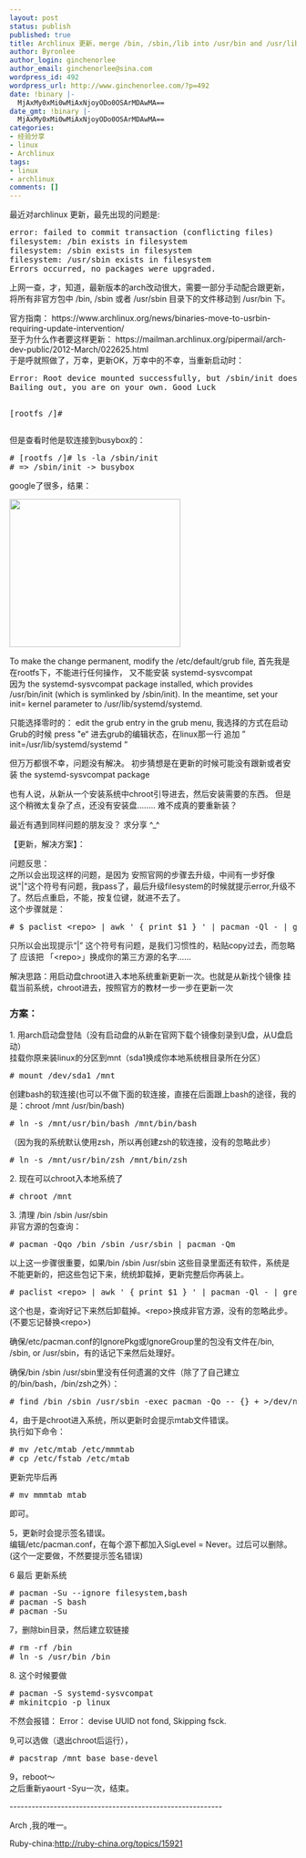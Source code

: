 ```yaml
---
layout: post
status: publish
published: true
title: Archlinux 更新，merge /bin, /sbin,/lib into /usr/bin and /usr/lib
author: Byronlee
author_login: ginchenorlee
author_email: ginchenorlee@sina.com
wordpress_id: 492
wordpress_url: http://www.ginchenorlee.com/?p=492
date: !binary |-
  MjAxMy0xMi0wMiAxNjoyODo0OSArMDAwMA==
date_gmt: !binary |-
  MjAxMy0xMi0wMiAxNjoyODo0OSArMDAwMA==
categories:
- 经验分享
- linux
- Archlinux
tags:
- linux
- archlinux
comments: []
---
```

<p>最近对archlinux 更新，最先出现的问题是:</p>
<pre class="brush: ruby; gutter: true">error: failed to commit transaction (conflicting files)
filesystem: /bin exists in filesystem
filesystem: /sbin exists in filesystem
filesystem: /usr/sbin exists in filesystem
Errors occurred, no packages were upgraded.</pre>
<p>上网一查，才，知道，最新版本的arch改动很大，需要一部分手动配合跟更新，将所有非官方包中 /bin, /sbin 或者 /usr/sbin 目录下的文件移动到 /usr/bin 下。</p>
<p>官方指南： https://www.archlinux.org/news/binaries-move-to-usrbin-requiring-update-intervention/<br />
至于为什么作者要这样更新： https://mailman.archlinux.org/pipermail/arch-dev-public/2012-March/022625.html<br />
于是呼就照做了，万幸，更新OK，万幸中的不幸，当重新启动时：</p>
<pre class="brush: actionscript3; gutter: true">Error: Root device mounted successfully, but /sbin/init does not exist.
Bailing out, you are on your own. Good Luck

[rootfs /]#</pre>
<p>但是查看时他是软连接到busybox的：</p>
<pre class="brush: actionscript3; gutter: true"># [rootfs /]# ls -la /sbin/init
# =&gt; /sbin/init -&gt; busybox</pre>
<p>google了很多，结果：</p>
<p><a href="http://www.ginchenorlee.com/wp-content/uploads/2013/12/3d8f437b32752d82b8b5d01902ff28cf.png"><img class=" wp-image-496 alignnone" title="3d8f437b32752d82b8b5d01902ff28cf" src="http://www.ginchenorlee.com/wp-content/uploads/2013/12/3d8f437b32752d82b8b5d01902ff28cf-300x260.png" alt="" width="300" height="260" /></a></p>
<p>To make the change permanent, modify the /etc/default/grub file, 首先我是在rootfs下，不能进行任何操作， 又不能安装 systemd-sysvcompat<br />
因为 the systemd-sysvcompat package installed, which provides /usr/bin/init (which is symlinked by /sbin/init). In the meantime, set your init= kernel parameter to /usr/lib/systemd/systemd.</p>
<p>只能选择零时的： edit the grub entry in the grub menu, 我选择的方式在启动Grub的时候 press "e“ 进去grub的编辑状态，在linux那一行 追加 ” init=/usr/lib/systemd/systemd “</p>
<p>但万万都很不幸，问题没有解决。 初步猜想是在更新的时候可能没有跟新或者安装 the systemd-sysvcompat package</p>
<p>也有人说，从新从一个安装系统中chroot引导进去，然后安装需要的东西。 但是这个稍微太复杂了点，还没有安装盘........ 难不成真的要重新装？</p>
<p>最近有遇到同样问题的朋友没？ 求分享 ^_^</p>
<p>【更新，解决方案】：</p>
<p>问题反思：<br />
之所以会出现这样的问题，是因为 安照官网的步骤去升级，中间有一步好像说"|"这个符号有问题，我pass了，最后升级filesystem的时候就提示error,升级不了。然后点重启，不能，按复位键，就进不去了。<br />
这个步骤就是：</p>
<pre class="brush: actionscript3; gutter: true"># $ paclist &lt;repo&gt; | awk &#039; { print $1 } &#039; | pacman -Ql - | grep &#039; /s\?bin/\| /usr/sbin/&#039;</pre>
<p>只所以会出现提示“|” 这个符号有问题，是我们习惯性的，粘贴copy过去，而忽略了 应该把 「&lt;repo&gt;」换成你的第三方源的名字……</p>
<p>解决思路：用启动盘chroot进入本地系统重新更新一次。也就是从新找个镜像 挂载当前系统，chroot进去，按照官方的教材一步一步在更新一次</p>
<h3>方案：</h3>
<p>1. 用arch启动盘登陆（没有启动盘的从新在官网下载个镜像刻录到U盘，从U盘启动）<br />
挂载你原来装linux的分区到mnt（sda1换成你本地系统根目录所在分区）</p>
<pre class="brush: actionscript3; gutter: true"># mount /dev/sda1 /mnt</pre>
<p>创建bash的软连接(也可以不做下面的软连接，直接在后面跟上bash的途径，我的是：chroot /mnt /usr/bin/bash)</p>
<pre class="brush: actionscript3; gutter: true"># ln -s /mnt/usr/bin/bash /mnt/bin/bash</pre>
<p>（因为我的系统默认使用zsh，所以再创建zsh的软连接，没有的忽略此步）</p>
<pre class="brush: actionscript3; gutter: true"># ln -s /mnt/usr/bin/zsh /mnt/bin/zsh</pre>
<p>2. 现在可以chroot入本地系统了</p>
<pre class="brush: actionscript3; gutter: true"># chroot /mnt</pre>
<p>3. 清理 /bin /sbin /usr/sbin<br />
非官方源的包查询：</p>
<pre class="brush: actionscript3; gutter: true"># pacman -Qqo /bin /sbin /usr/sbin | pacman -Qm</pre>
<p>以上这一步骤很重要，如果/bin /sbin /usr/sbin 这些目录里面还有软件，系统是不能更新的，把这些包记下来，统统卸载掉，更新完整后你再装上。</p>
<pre class="brush: actionscript3; gutter: true"># paclist &lt;repo&gt; | awk &#039; { print $1 } &#039; | pacman -Ql - | grep &#039; /s\?bin/\| /usr/sbin/&#039;</pre>
<p>这个也是，查询好记下来然后卸载掉。&lt;repo&gt;换成非官方源，没有的忽略此步。(不要忘记替换&lt;repo&gt;)</p>
<p>确保/etc/pacman.conf的IgnorePkg或IgnoreGroup里的包没有文件在/bin, /sbin, or /usr/sbin，有的话记下来然后处理好。</p>
<p>确保/bin /sbin /usr/sbin里没有任何遗漏的文件（除了了自己建立的/bin/bash，/bin/zsh之外）：</p>
<pre class="brush: actionscript3; gutter: true"># find /bin /sbin /usr/sbin -exec pacman -Qo -- {} + &gt;/dev/null</pre>
<p>4，由于是chroot进入系统，所以更新时会提示mtab文件错误。<br />
执行如下命令：</p>
<pre class="brush: actionscript3; gutter: true"># mv /etc/mtab /etc/mmmtab
# cp /etc/fstab /etc/mtab</pre>
<p>更新完毕后再</p>
<pre class="brush: actionscript3; gutter: true"># mv mmmtab mtab</pre>
<p>即可。</p>
<p>5，更新时会提示签名错误。<br />
编辑/etc/pacman.conf，在每个源下都加入SigLevel = Never。过后可以删除。(这个一定要做，不然要提示签名错误)</p>
<p>6 最后 更新系统</p>
<pre class="brush: actionscript3; gutter: true"># pacman -Su --ignore filesystem,bash
# pacman -S bash
# pacman -Su</pre>
<p>7，删除bin目录，然后建立软链接</p>
<pre class="brush: actionscript3; gutter: true"># rm -rf /bin
# ln -s /usr/bin /bin</pre>
<p>8. 这个时候要做</p>
<pre class="brush: actionscript3; gutter: true"># pacman -S systemd-sysvcompat
# mkinitcpio -p linux</pre>
<p>不然会报错： Error： devise UUID not fond, Skipping fsck.</p>
<p>9,可以选做（退出chroot后运行），</p>
<pre class="brush: actionscript3; gutter: true"># pacstrap /mnt base base-devel</pre>
<p>9，reboot～<br />
之后重新yaourt -Syu一次，结束。</p>
<p>----------------------------------------------------------</p>
<p>Arch ,我的唯一。</p>
<p>Ruby-china:<a href="http://ruby-china.org/topics/15921">http://ruby-china.org/topics/15921</a></p>
